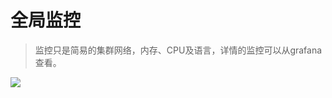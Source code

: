 # 全局监控

> 监控只是简易的集群网络，内存、CPU及语言，详情的监控可以从grafana查看。

![](http://source.qiniu.cnd.nsini.com/images/2019/08/a6/0e/14/20190808-22a458e5f5e6414814fb19be0eaa63c1.jpeg?imageView2/2/w/1280/interlace/0/q/70)